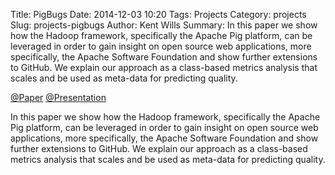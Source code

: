 Title: PigBugs
Date: 2014-12-03 10:20
Tags: Projects
Category: projects
Slug: projects-pigbugs
Author: Kent Wills
Summary: In this paper we show how the Hadoop framework, specifically the Apache Pig platform, can be leveraged in order to gain insight on open source web applications, more specifically, the Apache Software Foundation and show further extensions to GitHub.  We explain our approach as a class-based metrics analysis that scales and be used as meta-data for predicting quality.


<a href="/wp-content/uploads/2013/05/PigBugs.pdf">@Paper</a> <a href="/wp-content/uploads/2013/05/Presentation.pdf">@Presentation</a>
<p>
In this paper we show how the Hadoop framework, specifically the Apache Pig platform, can be leveraged in order to gain insight on open source web applications, more specifically, the Apache Software Foundation and show further extensions to GitHub.  We explain our approach as a class-based metrics analysis that scales and be used as meta-data for predicting quality.
</p>
